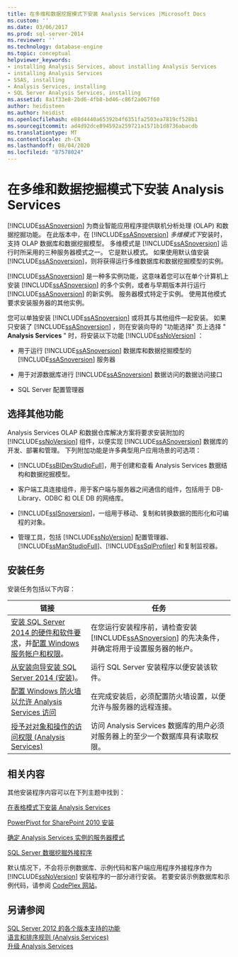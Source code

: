 ```yaml
---
title: 在多维和数据挖掘模式下安装 Analysis Services |Microsoft Docs
ms.custom: ''
ms.date: 03/06/2017
ms.prod: sql-server-2014
ms.reviewer: ''
ms.technology: database-engine
ms.topic: conceptual
helpviewer_keywords:
- installing Analysis Services, about installing Analysis Services
- installing Analysis Services
- SSAS, installing
- Analysis Services, installing
- SQL Server Analysis Services, installing
ms.assetid: 8a1f33e8-2bd6-4fb8-bd46-c86f2a067f60
author: heidisteen
ms.author: heidist
ms.openlocfilehash: e88d4440a65392b4f6351fa2503ea7819cf528b1
ms.sourcegitcommit: ad4d92dce894592a259721a1571b1d8736abacdb
ms.translationtype: MT
ms.contentlocale: zh-CN
ms.lasthandoff: 08/04/2020
ms.locfileid: "87578024"
---
```

# <a name="install-analysis-services-in-multidimensional-and-data-mining-mode"></a>在多维和数据挖掘模式下安装 Analysis Services
  [!INCLUDE[ssASnoversion](../../includes/ssasnoversion-md.md)] 为商业智能应用程序提供联机分析处理 (OLAP) 和数据挖掘功能。 在此版本中，在 [!INCLUDE[ssASnoversion](../../includes/ssasnoversion-md.md)] *多维模式下*安装时，支持 OLAP 数据库和数据挖掘模型。 多维模式是 [!INCLUDE[ssASnoversion](../../includes/ssasnoversion-md.md)] 运行时所采用的三种服务器模式之一。 它是默认模式。 如果使用默认值安装 [!INCLUDE[ssASnoversion](../../includes/ssasnoversion-md.md)]，则将获得运行多维数据库和数据挖掘模型的实例。  
  
 [!INCLUDE[ssASnoversion](../../includes/ssasnoversion-md.md)] 是一种多实例功能，这意味着您可以在单个计算机上安装 [!INCLUDE[ssASnoversion](../../includes/ssasnoversion-md.md)] 的多个实例，或者与早期版本并行运行 [!INCLUDE[ssASnoversion](../../includes/ssasnoversion-md.md)] 的新实例。 服务器模式特定于实例。 使用其他模式要求安装服务器的其他实例。  
  
 您可以单独安装 [!INCLUDE[ssASnoversion](../../includes/ssasnoversion-md.md)] 或将其与其他组件一起安装。 如果只安装了 [!INCLUDE[ssASnoversion](../../includes/ssasnoversion-md.md)] ，则在安装向导的 "功能选择" 页上选择 " **Analysis Services** " 时，将安装以下功能 [!INCLUDE[ssNoVersion](../../includes/ssnoversion-md.md)] ：  
  
-   用于运行 [!INCLUDE[ssASnoversion](../../includes/ssasnoversion-md.md)] 数据库和数据挖掘模型的 [!INCLUDE[ssASnoversion](../../includes/ssasnoversion-md.md)] 服务器  
  
-   用于对源数据库进行 [!INCLUDE[ssASnoversion](../../includes/ssasnoversion-md.md)] 数据访问的数据访问接口  
  
-   SQL Server 配置管理器  
  
## <a name="choosing-additional-features"></a>选择其他功能  
 Analysis Services OLAP 和数据仓库解决方案将要求安装附加的 [!INCLUDE[ssNoVersion](../../includes/ssnoversion-md.md)] 组件，以便实现 [!INCLUDE[ssASnoversion](../../includes/ssasnoversion-md.md)] 数据库的开发、部署和管理。 下列附加功能是许多典型用户应用场景的可选项：  
  
-   [!INCLUDE[ssBIDevStudioFull](../../includes/ssbidevstudiofull-md.md)]，用于创建和查看 Analysis Services 数据结构和数据挖掘模型。  
  
-   客户端工具连接组件，用于客户端与服务器之间通信的组件，包括用于 DB-Library、ODBC 和 OLE DB 的网络库。  
  
-   [!INCLUDE[ssISnoversion](../../includes/ssisnoversion-md.md)]，一组用于移动、复制和转换数据的图形化和可编程的对象。  
  
-   管理工具，包括 [!INCLUDE[ssNoVersion](../../includes/ssnoversion-md.md)] 配置管理器、[!INCLUDE[ssManStudioFull](../../includes/ssmanstudiofull-md.md)]、[!INCLUDE[ssSqlProfiler](../../includes/sssqlprofiler-md.md)] 和复制监视器。  
  
## <a name="installation-tasks"></a>安装任务  
 安装任务包括以下内容：  
  
|链接|任务|  
|-----------|-----------|  
|[安装 SQL Server 2014 的硬件和软件要求](hardware-and-software-requirements-for-installing-sql-server.md)，并[配置 Windows 服务帐户和权限](../../database-engine/configure-windows/configure-windows-service-accounts-and-permissions.md)。|在您运行安装程序前，请检查安装 [!INCLUDE[ssASnoversion](../../includes/ssasnoversion-md.md)] 的先决条件，并确定将用于设置服务器的帐户。|  
|[从安装向导安装 SQL Server 2014 &#40;安装&#41;](../../database-engine/install-windows/install-sql-server-from-the-installation-wizard-setup.md)。|运行 SQL Server 安装程序以便安装该软件。|  
|[配置 Windows 防火墙以允许 Analysis Services 访问](https://docs.microsoft.com/analysis-services/instances/configure-the-windows-firewall-to-allow-analysis-services-access)|在完成安装后，必须配置防火墙设置，以便允许与服务器的远程连接。|  
|[授予对对象和操作的访问权限 (Analysis Services)](https://docs.microsoft.com/analysis-services/multidimensional-models/authorizing-access-to-objects-and-operations-analysis-services)|访问 Analysis Services 数据库的用户必须对服务器上的至少一个数据库具有读取权限。|  
  
## <a name="related-content"></a>相关内容  
 其他安装程序内容可以在下列主题中找到：  
  
 [在表格模式下安装 Analysis Services](https://docs.microsoft.com/analysis-services/instances/install-windows/install-analysis-services)  
  
 [PowerPivot for SharePoint 2010 安装](../../../2014/sql-server/install/powerpivot-for-sharepoint-2010-installation.md)  
  
 [确定 Analysis Services 实例的服务器模式](https://docs.microsoft.com/analysis-services/instances/determine-the-server-mode-of-an-analysis-services-instance)  
  
 [SQL Server 数据挖掘外接程序](https://www.microsoft.com/download/details.aspx?id=35578)  
  
 默认情况下，不会将示例数据库、示例代码和客户端应用程序外接程序作为 [!INCLUDE[ssNoVersion](../../includes/ssnoversion-md.md)] 安装程序的一部分进行安装。 若要安装示例数据库和示例代码，请参阅 [CodePlex 网站](https://go.microsoft.com/fwlink/?LinkId=87843)。  
  
## <a name="see-also"></a>另请参阅  
 [SQL Server 2012 的各个版本支持的功能](https://go.microsoft.com/fwlink/?linkid=232473)   
 [语言和排序规则 &#40;Analysis Services&#41;](../../../2014/analysis-services/languages-and-collations-analysis-services.md)   
 [升级 Analysis Services](../../database-engine/install-windows/upgrade-analysis-services.md)  
  
  
